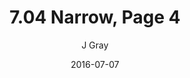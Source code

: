 ---
title: '7.04 Narrow, Page 4'
alt: 'Mysteries of the Arcana'
date: '2016-07-07'
author: 'J Gray'
artist: 'Tiffany Munro'
chapter: '7 Tales of the Arcana'
filler: false
---